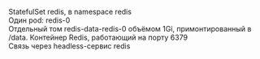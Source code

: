 StatefulSet redis, в namespace redis  
Один pod: redis-0  
Отдельный том redis-data-redis-0 объёмом 1Gi, примонтированный в /data.
Контейнер Redis, работающий на порту 6379  
Связь через headless-сервис redis
